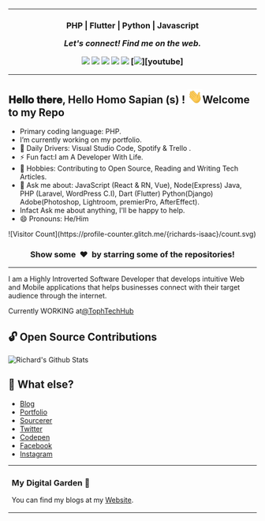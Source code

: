 <hr />
<h3 align="center">
PHP | Flutter | Python | Javascript

<p align="center">
  <b><i>Let's connect! Find me on the web.</i></b>

[<img height="30" src="https://img.shields.io/badge/twitter-%231DA1F2.svg?&style=for-the-badge&logo=twitter&logoColor=white" />][twitter]
[<img height="30" src="https://img.shields.io/badge/linkedin-blue.svg?&style=for-the-badge&logo=linkedin&logoColor=white" />][linkedin]
[<img height="30" src = "https://img.shields.io/badge/Facebook-036be4.svg?&style=for-the-badge&logo=facebook&logoColor=white">][facebook]
<a href="mailto:olurichardisaac@gmail.com" style="text-decoration:none"><img height="30" src = "https://img.shields.io/badge/gmail-c14438?&style=for-the-badge&logo=gmail&logoColor=white"></a>
[<img height="30" src="https://img.shields.io/badge/Hashnode-%230077B5.svg?&style=for-the-badge&logo=Hashnode&logoColor=white" />][hashnode]
[<img height="30" src = "https://img.shields.io/badge/Youtube-%23E4405F.svg?&style=for-the-badge&logo=Youtube&logoColor=white">][youtube]
<br>
<hr />


<h2> 𝐇𝐞𝐥𝐥𝐨 𝐭𝐡𝐞𝐫𝐞, Hello Homo Sapian (s) ! <img src="https://raw.githubusercontent.com/ABSphreak/ABSphreak/master/gifs/Hi.gif" width="30px">Welcome to my Repo</h2>

 
* Primary coding language: PHP.
* I’m currently working on my portfolio.
* 🚀 Daily Drivers: Visual Studio Code, Spotify & Trello .
* ⚡ Fun fact:I am A Developer With Life.
* 🎉 Hobbies: Contributing to Open Source, Reading and Writing Tech Articles.
* 💬 Ask me about: JavaScript (React & RN, Vue), Node(Express) Java, PHP (Laravel, WordPress C.I), Dart (Flutter) Python(Django) Adobe(Photoshop, Lightroom, premierPro, AfterEffect).
*  Infact Ask me about anything, I'll be happy to help.
* 😄 Pronouns: He/Him

<table><tr><td valign="top" width="50%">

### My Digital Garden 🌱
You can find my blogs at my [Website](https://dev.to/feycode).

</td>
![Visitor Count](https://profile-counter.glitch.me/{richards-isaac}/count.svg)

<h3 align="center">Show some &nbsp;❤️&nbsp; by starring some of the repositories!</h3>
<hr>

[twitter]: https://twitter.com/feycode
[hashnode]: https://feycode.com
[gmail]: https://gmail.com
[linkedin]: https://www.linkedin.com/in/feycode/
[facebook]: https://www.facebook.com/richardisaac

I am a Highly Introverted Software Developer that develops intuitive Web and Mobile applications that helps businesses connect with their target audience through the internet.

Currently WORKING at[@TophTechHub](http://tophtechhub.epizy.com)


## 🔓 Open Source Contributions

![Richard's Github Stats](https://github-readme-stats.vercel.app/api?username=Richards-isaac&show_icons=true)

## 🤷 What else?

- [Blog](https://dev.to/richardsisaac)
- [Portfolio](https://feycode.github.io)
- [Sourcerer](https://feycode.io/feycode)
- [Twitter](https://twitter.com/feycode)
- [Codepen](https://codepen.io/feycode)
- [Facebook](https://facebook.com/)
- [Instagram](https://www.instagram.com/feycode)
 
